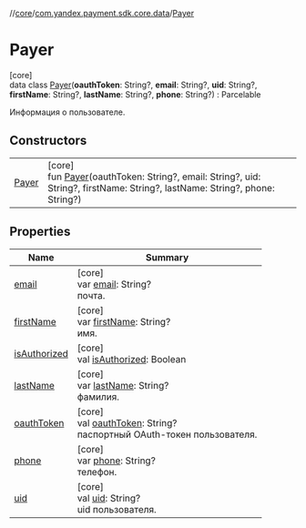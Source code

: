 //[core](../../../index.md)/[com.yandex.payment.sdk.core.data](../index.md)/[Payer](index.md)

# Payer

[core]\
data class [Payer](index.md)(**oauthToken**: String?, **email**: String?, **uid**: String?, **firstName**: String?, **lastName**: String?, **phone**: String?) : Parcelable

Информация о пользователе.

## Constructors

| | |
|---|---|
| [Payer](-payer.md) | [core]<br>fun [Payer](-payer.md)(oauthToken: String?, email: String?, uid: String?, firstName: String?, lastName: String?, phone: String?) |

## Properties

| Name | Summary |
|---|---|
| [email](email.md) | [core]<br>var [email](email.md): String?<br>почта. |
| [firstName](first-name.md) | [core]<br>var [firstName](first-name.md): String?<br>имя. |
| [isAuthorized](is-authorized.md) | [core]<br>val [isAuthorized](is-authorized.md): Boolean |
| [lastName](last-name.md) | [core]<br>var [lastName](last-name.md): String?<br>фамилия. |
| [oauthToken](oauth-token.md) | [core]<br>val [oauthToken](oauth-token.md): String?<br>паспортный OAuth-токен пользователя. |
| [phone](phone.md) | [core]<br>var [phone](phone.md): String?<br>телефон. |
| [uid](uid.md) | [core]<br>val [uid](uid.md): String?<br>uid пользователя. |
